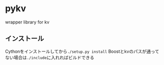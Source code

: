 # pykv

wrapper library for kv

## インストール

Cythonをインストールしてから`./setup.py install`
Boostとkvのパスが通ってない場合は`./include`に入れればビルドできる
